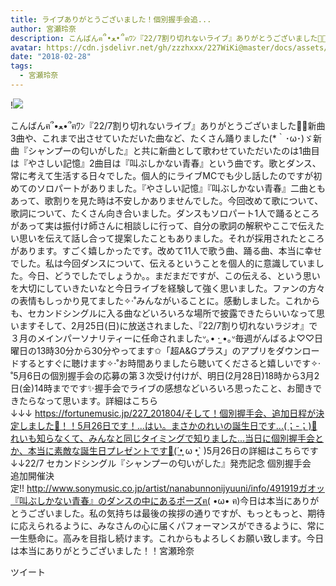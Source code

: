```yaml
---
title: ライブありがとうございました！個別握手会追...
author: 宮瀬玲奈
description: こんばんฅ՞•ﻌ•՞ฅﾜﾝ『22/7割り切れないライブ』ありがとうございました🎉🎉新曲3曲や、これまで出させていただいた曲など、たくさん踊りました(*｀･ω･)ゞ新曲『シャンプーの匂いがした』と共に新曲として歌わせてい...
avatar: https://cdn.jsdelivr.net/gh/zzzhxxx/227WiKi@master/docs/assets/photo/avatar/reina.jpg
date: "2018-02-28"
tags:
  - 宮瀬玲奈
---
```


!![](https://cdn.jsdelivr.net/gh/zzzhxxx/227WiKi-image@master/blog-image/reina-2018-02-28_1.jpg)


こんばんฅ՞•ﻌ•՞ฅﾜﾝ『22/7割り切れないライブ』ありがとうございました🎉🎉新曲3曲や、これまで出させていただいた曲など、たくさん踊りました(*｀･ω･)ゞ新曲『シャンプーの匂いがした』と共に新曲として歌わせていただいたのは1曲目は『やさしい記憶』2曲目は『叫ぶしかない青春』という曲です。歌とダンス、常に考えて生活する日々でした。個人的にライブMCでも少し話したのですが初めてのソロパートがありました。『やさしい記憶』『叫ぶしかない青春』二曲ともあって、歌割りを見た時は不安しかありませんでした。今回改めて歌について、歌詞について、たくさん向き合いました。ダンスもソロパート1人で踊るところがあって実は振付け師さんに相談しに行って、自分の歌詞の解釈やここで伝えたい思いを伝えて話し合って提案したこともありました。それが採用されたところがあります。すごく嬉しかったです。改めて11人で歌う曲、踊る曲、本当に幸せでした。私は今回ダンスについて、伝えるということを個人的に意識していました。今日、どうでしたでしょうか。。まだまだですが、この伝える、という思いを大切にしていきたいなと今日ライブを経験して強く思いました。ファンの方々の表情もしっかり見てました✧‧˚みんながいることに。感動しました。これからも、セカンドシングルに入る曲などいろいろな場所で披露できたらいいなって思いますそして、2月25日(日)に放送されました、『22/7割り切れないラジオ』で３月のメインパーソナリティーに任命されましたᐡ｡• ·̫ •｡ᐡ毎週がんばるよ♡♡日曜日の13時30分から30分やってます✩「超A&Gプラス」のアプリをダウンロードするとすぐに聴けます✧‧˚お時間ありましたら聴いてくださると嬉しいです✧‧˚5月6日の個別握手会の応募の第３次受け付けが、明日(2月28日)18時から3月2日(金)14時までです✨握手会でライブの感想などいろいろ思ったこと、お聞きできたらなって思います。詳細はこちら↓↓↓ https://fortunemusic.jp/227_201804/そして！個別握手会、追加日程が決定しました🎉！！5月26日です！...はい。まさかのれいの誕生日です...(；-；)💓れいも知らなくて、みんなと同じタイミングで知りました...当日に個別握手会とか、本当に素敵な誕生日プレゼントです🎁(´•̥ ω •̥` )5月26日の詳細はこちらです↓↓22/7 セカンドシングル『シャンプーの匂いがした』発売記念 個別握手会　追加開催決定!! http://www.sonymusic.co.jp/artist/nanabunnonijyuuni/info/491919ガオッ『叫ぶしかない青春』のダンスの中にあるポーズฅ( •ω• ฅ)今日は本当にありがとうございました。私の気持ちは最後の挨拶の通りですが、もっともっと、期待に応えられるように、みなさんの心に届くパフォーマンスができるように、常に一生懸命に。高みを目指し続けます。これからもよろしくお願い致します。今日は本当にありがとうございました！！宮瀬玲奈


ツイート



